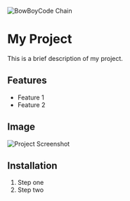 ![BowBoyCode Chain](https://github.com/BowBoyCode/Wireguard-Debian/blob/main/bowboycode-chain.png)



# My Project

This is a brief description of my project.

## Features
- Feature 1
- Feature 2

## Image

![Project Screenshot](https://github.com/username/repo-name/blob/main/path-to-image.png)

## Installation

1. Step one
2. Step two
